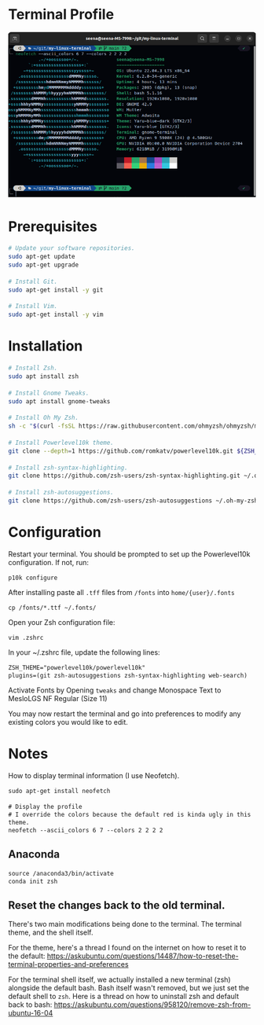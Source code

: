 # Terminal Profile

![terminal](images/neofetch-2.png)

# Prerequisites

```bash
# Update your software repositories.
sudo apt-get update
sudo apt-get upgrade

# Install Git.
sudo apt-get install -y git

# Install Vim.
sudo apt-get install -y vim
```

# Installation

```bash
# Install Zsh.
sudo apt install zsh

# Install Gnome Tweaks.
sudo apt install gnome-tweaks

# Install Oh My Zsh.
sh -c "$(curl -fsSL https://raw.githubusercontent.com/ohmyzsh/ohmyzsh/master/tools/install.sh)"

# Install Powerlevel10k theme.
git clone --depth=1 https://github.com/romkatv/powerlevel10k.git ${ZSH_CUSTOM:-$HOME/.oh-my-zsh/custom}/themes/powerlevel10k

# Install zsh-syntax-highlighting.
git clone https://github.com/zsh-users/zsh-syntax-highlighting.git ~/.oh-my-zsh/custom/plugins/zsh-syntax-highlighting

# Install zsh-autosuggestions.
git clone https://github.com/zsh-users/zsh-autosuggestions ~/.oh-my-zsh/custom/plugins/zsh-autosuggestions
```

# Configuration

Restart your terminal. You should be prompted to set up the Powerlevel10k configuration. If not, run:

```
p10k configure
```

After installing paste all `.tff` files from `/fonts` into `home/{user}/.fonts`

```
cp /fonts/*.ttf ~/.fonts/
```

Open your Zsh configuration file:

```
vim .zshrc
```

In your ~/.zshrc file, update the following lines:

```
ZSH_THEME="powerlevel10k/powerlevel10k"
plugins=(git zsh-autosuggestions zsh-syntax-highlighting web-search)
```

Activate Fonts by Opening `tweaks` and change Monospace Text to MesloLGS NF Regular (Size 11)

You may now restart the terminal and go into preferences to modify any existing colors you would like to edit.

# Notes

How to display terminal information (I use Neofetch).

```
sudo apt-get install neofetch

# Display the profile
# I override the colors because the default red is kinda ugly in this theme.
neofetch --ascii_colors 6 7 --colors 2 2 2 2
```

## Anaconda

```
source /anaconda3/bin/activate
conda init zsh
```

## Reset the changes back to the old terminal.

There's two main modifications being done to the terminal. The terminal theme, and the shell itself.

For the theme, here's a thread I found on the internet on how to reset it to the default: https://askubuntu.com/questions/14487/how-to-reset-the-terminal-properties-and-preferences

For the terminal shell itself, we actually installed a new terminal (zsh) alongside the default bash. Bash itself wasn't removed, but we just set the default shell to `zsh`. Here is a thread on how to uninstall zsh and default back to bash: https://askubuntu.com/questions/958120/remove-zsh-from-ubuntu-16-04
